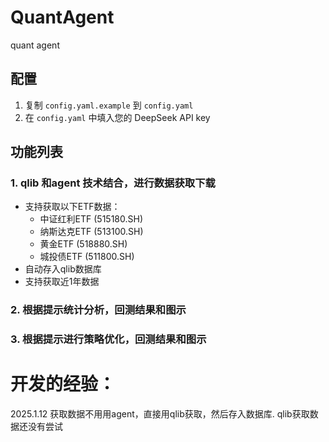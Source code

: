 # QuantAgent
quant agent 

## 配置
1. 复制 `config.yaml.example` 到 `config.yaml`
2. 在 `config.yaml` 中填入您的 DeepSeek API key

## 功能列表

### 1. qlib 和agent 技术结合，进行数据获取下载
- 支持获取以下ETF数据：
  - 中证红利ETF (515180.SH)
  - 纳斯达克ETF (513100.SH)
  - 黄金ETF (518880.SH)
  - 城投债ETF (511800.SH)
- 自动存入qlib数据库
- 支持获取近1年数据

### 2. 根据提示统计分析，回测结果和图示 

### 3. 根据提示进行策略优化，回测结果和图示 


# 开发的经验：
2025.1.12 获取数据不用用agent，直接用qlib获取，然后存入数据库. qlib获取数据还没有尝试

